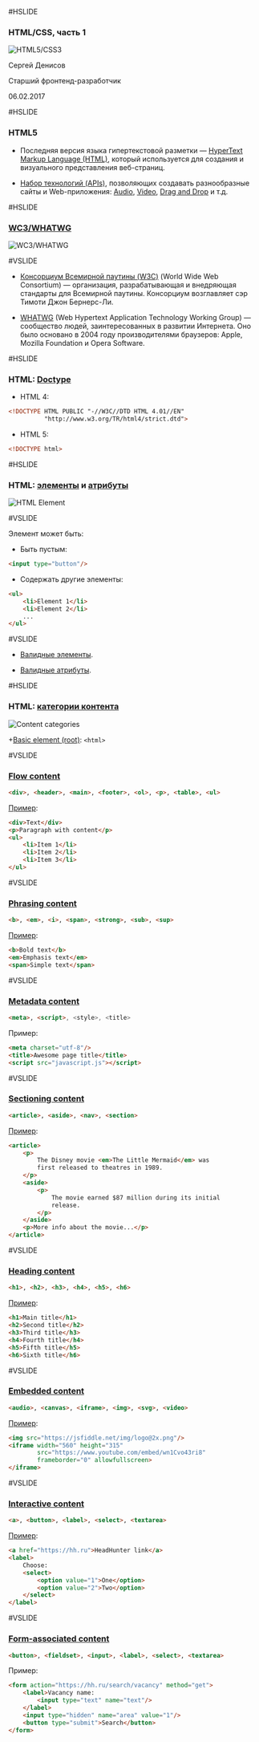 #HSLIDE

### HTML/CSS, часть 1

![HTML5/CSS3](images/HTML-CSS3.jpg)

Сергей Денисов

Старший фронтенд-разработчик


06.02.2017

#HSLIDE

### HTML5

* Последняя версия языка гипертекстовой разметки —
[HyperText Markup Language (HTML)](https://developer.mozilla.org/en-US/docs/Web/HTML), который используется для создания
и визуального представления веб-страниц.

* [Набор технологий (APIs)](https://developer.mozilla.org/en-US/docs/Web), позволяющих создавать разнообразные сайты и
Web-приложения: [Audio](https://developer.mozilla.org/en-US/docs/Web/API/Web_Audio_API),
[Video](https://developer.mozilla.org/en-US/docs/Learn/HTML/Multimedia_and_embedding/Video_and_audio_content),
[Drag and Drop](https://developer.mozilla.org/en-US/docs/Web/API/HTML_Drag_and_Drop_API) и т.д.

#HSLIDE

### [WC3/WHATWG](http://edgeatx.github.io/slides/2015/03-mar/#slide-18)

![WC3/WHATWG](images/w3c-whatwg.jpg)

#VSLIDE

* [Консорциум Всемирной паутины (W3C)](https://ru.wikipedia.org/wiki/%D0%9A%D0%BE%D0%BD%D1%81%D0%BE%D1%80%D1%86%D0%B8%D1%83%D0%BC_%D0%92%D1%81%D0%B5%D0%BC%D0%B8%D1%80%D0%BD%D0%BE%D0%B9_%D0%BF%D0%B0%D1%83%D1%82%D0%B8%D0%BD%D1%8B)
(World Wide Web Consortium) — организация, разрабатывающая и внедряющая стандарты для
Всемирной паутины. Консорциум возглавляет сэр Тимоти Джон Бернерс-Ли.

* [WHATWG](https://ru.wikipedia.org/wiki/WHATWG) (Web Hypertext Application Technology Working Group) — сообщество
людей, заинтересованных в развитии Интернета. Оно было основано в 2004 году производителями
браузеров: Apple, Mozilla Foundation и Opera Software.

#HSLIDE

### HTML: [Doctype](https://developer.mozilla.org/en-US/docs/Glossary/doctype)

* HTML 4:

```html
<!DOCTYPE HTML PUBLIC "-//W3C//DTD HTML 4.01//EN"
          "http://www.w3.org/TR/html4/strict.dtd">
```

* HTML 5:

```html
<!DOCTYPE html>
```

#HSLIDE

### HTML: [элементы](https://developer.mozilla.org/en-US/docs/Learn/HTML/Introduction_to_HTML/Getting_started#Anatomy_of_an_HTML_element) и [атрибуты](https://developer.mozilla.org/en-US/docs/Learn/HTML/Introduction_to_HTML/Getting_started#Attributes)

![HTML Element](images/anatomy-of-an-html-element.png)

#VSLIDE

Элемент может быть:

* Быть пустым:

```html
<input type="button"/>
```

* Содержать другие элементы:

```html
<ul>
    <li>Element 1</li>
    <li>Element 2</li>
    ...
</ul>
```

#VSLIDE

* [Валидные элементы](https://developer.mozilla.org/en-US/docs/Web/HTML/Element).

* [Валидные атрибуты](https://developer.mozilla.org/en-US/docs/Web/HTML/Attributes).

#HSLIDE

### HTML: [категории контента](https://developer.mozilla.org/en-US/docs/Web/Guide/HTML/Content_categories)

![Content categories](images/Content_categories_venn.png)

+[Basic element (root)](https://developer.mozilla.org/en-US/docs/Web/HTML/Element#Basic_elements): `<html>`

#VSLIDE

### [Flow content](https://developer.mozilla.org/en-US/docs/Web/Guide/HTML/Content_categories#Flow_content)

```html
<div>, <header>, <main>, <footer>, <ol>, <p>, <table>, <ul>
```

[Пример](https://jsfiddle.net/sergdenisov/v82gyp69/):

```html
<div>Text</div>
<p>Paragraph with content</p>
<ul>
    <li>Item 1</li>
    <li>Item 2</li>
    <li>Item 3</li>
</ul>
```

#VSLIDE

### [Phrasing content](https://developer.mozilla.org/en-US/docs/Web/Guide/HTML/Content_categories#Phrasing_content)

```html
<b>, <em>, <i>, <span>, <strong>, <sub>, <sup>
```

[Пример](https://jsfiddle.net/sergdenisov/kLttvwat/):

```html
<b>Bold text</b>
<em>Emphasis text</em>
<span>Simple text</span>
```

#VSLIDE

### [Metadata content](https://developer.mozilla.org/en-US/docs/Web/Guide/HTML/Content_categories#Metadata_content)

```html
<meta>, <script>, <style>, <title>
```

Пример:

```html
<meta charset="utf-8"/>
<title>Awesome page title</title>
<script src="javascript.js"></script>
```

#VSLIDE

### [Sectioning content](https://developer.mozilla.org/en-US/docs/Web/Guide/HTML/Content_categories#Sectioning_content)

```html
<article>, <aside>, <nav>, <section>
```

[Пример](https://jsfiddle.net/sergdenisov/mk1ttLd6/1/):

```html
<article>
    <p>
        The Disney movie <em>The Little Mermaid</em> was
        first released to theatres in 1989.
    </p>
    <aside>
        <p>
            The movie earned $87 million during its initial
            release.
        </p>
    </aside>
    <p>More info about the movie...</p>
</article>
```

#VSLIDE

### [Heading content](https://developer.mozilla.org/en-US/docs/Web/Guide/HTML/Content_categories#Heading_content)

```html
<h1>, <h2>, <h3>, <h4>, <h5>, <h6>
```

[Пример](https://jsfiddle.net/sergdenisov/eymartn0/):

```html
<h1>Main title</h1>
<h2>Second title</h2>
<h3>Third title</h3>
<h4>Fourth title</h4>
<h5>Fifth title</h5>
<h6>Sixth title</h6>
```

#VSLIDE

### [Embedded content](https://developer.mozilla.org/en-US/docs/Web/Guide/HTML/Content_categories#Embedded_content)

```html
<audio>, <canvas>, <iframe>, <img>, <svg>, <video>
```

[Пример](https://jsfiddle.net/sergdenisov/da5yxs2u/):

```html
<img src="https://jsfiddle.net/img/logo@2x.png"/>
<iframe width="560" height="315"
        src="https://www.youtube.com/embed/wn1Cvo43ri8"
        frameborder="0" allowfullscreen>
</iframe>
```

#VSLIDE

### [Interactive content](https://developer.mozilla.org/en-US/docs/Web/Guide/HTML/Content_categories#Interactive_content)

```html
<a>, <button>, <label>, <select>, <textarea>
```

[Пример](https://jsfiddle.net/sergdenisov/40pdozdb/):

```html
<a href="https://hh.ru">HeadHunter link</a>
<label>
    Choose:
    <select>
        <option value="1">One</option>
        <option value="2">Two</option>
    </select>
</label>
```

#VSLIDE

### [Form-associated content](https://developer.mozilla.org/en-US/docs/Web/Guide/HTML/Content_categories#Form-associated_content)

```html
<button>, <fieldset>, <input>, <label>, <select>, <textarea>
```

Пример:

```html
<form action="https://hh.ru/search/vacancy" method="get">
    <label>Vacancy name:
        <input type="text" name="text"/>
    </label>
    <input type="hidden" name="area" value="1"/>
    <button type="submit">Search</button>
</form>
```